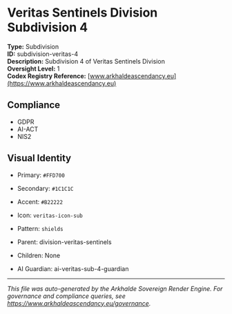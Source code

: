 # Veritas Sentinels Division Subdivision 4

**Type:** Subdivision  
**ID:** subdivision-veritas-4  
**Description:** Subdivision 4 of Veritas Sentinels Division  
**Oversight Level:** 1  
**Codex Registry Reference:** [www.arkhaldeascendancy.eu](https://www.arkhaldeascendancy.eu)

## Compliance

- GDPR
- AI-ACT
- NIS2

## Visual Identity

- Primary: `#FFD700`
- Secondary: `#1C1C1C`
- Accent: `#B22222`
- Icon: `veritas-icon-sub`
- Pattern: `shields`


- Parent: division-veritas-sentinels
- Children: None
- AI Guardian: ai-veritas-sub-4-guardian

---

*This file was auto-generated by the Arkhalde Sovereign Render Engine. For governance and compliance queries, see https://www.arkhaldeascendancy.eu/governance.*